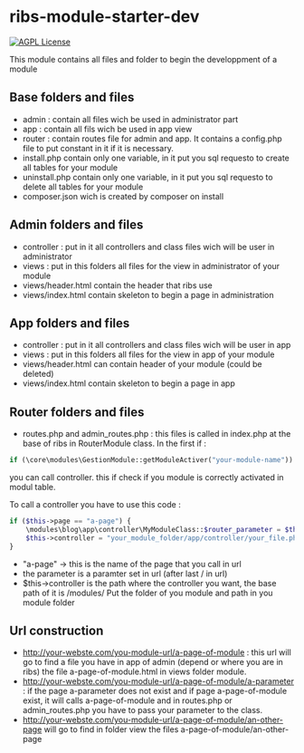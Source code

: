 # ribs-module-starter-dev
[![AGPL License](http://img.shields.io/badge/license-AGPL%20v3-red.svg?style=flat-square)](http://opensource.org/licenses/AGPL-3.0) 

This module contains all files and folder to begin the developpment of a module

## Base folders and files

- admin : contain all files wich be used in administrator part
- app : contain all fils wich be used in app view
- router : contain routes file for admin and app. It contains a config.php file to put constant in it if it is necessary.
- install.php contain only one variable, in it put you sql requesto to create all tables for your module
- uninstall.php contain only one variable, in it put you sql requesto to delete all tables for your module
- composer.json wich is created by composer on install

## Admin folders and files

- controller : put in it all controllers and class files wich will be user in administrator
- views : put in this folders all files for the view in administrator of your module
- views/header.html contain the header that ribs use
- views/index.html contain skeleton to begin a page in administration

## App folders and files

- controller : put in it all controllers and class files wich will be user in app
- views : put in this folders all files for the view in app of your module
- views/header.html can contain header of your module (could be deleted)
- views/index.html contain skeleton to begin a page in app

## Router folders and files

- routes.php and admin_routes.php : this files is called in index.php at the base of ribs in RouterModule class.
In the first if :

```php
if (\core\modules\GestionModule::getModuleActiver("your-module-name"))
```
you can call controller. this if check if you module is correctly activated in modul table.

To call a controller you have to use this code : 
```php
if ($this->page == "a-page") {
	\modules\blog\app\controller\MyModuleClass::$router_parameter = $this->parametre;
	$this->controller = "your_module_folder/app/controller/your_file.php";
}
```
- "a-page" -> this is the name of the page that you call in url
- the parameter is a paramter set in url (after last / in url)
- $this->controller is the path where the controller you want, the base path of it is /modules/ Put the folder of you module and path in you module folder

## Url construction

- http://your-webste.com/you-module-url/a-page-of-module : this url will go to find a file you have in app
of admin (depend or where you are in ribs) the file a-page-of-module.html in views folder module.
- http://your-webste.com/you-module-url/a-page-of-module/a-parameter : if the page a-parameter does not exist and if page a-page-of-module exist, it will
calls a-page-of-module and in routes.php or admin_routes.php you have to pass your parameter to the class.
- http://your-webste.com/you-module-url/a-page-of-module/an-other-page will go to find in folder view the files a-page-of-module/an-other-page